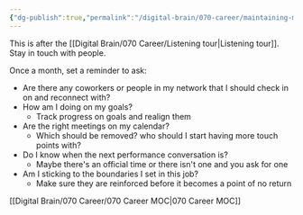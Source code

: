 ```yaml
---
{"dg-publish":true,"permalink":"/digital-brain/070-career/maintaining-momentum-after-90-days/"}
---
```


This is after the [[Digital Brain/070 Career/Listening tour\|Listening tour]]. Stay in touch with people.

Once a month, set a reminder to ask:
- Are there any coworkers or people in my network that I should check in on and reconnect with?
- How am I doing on my goals? 
	- Track progress on goals and realign them
- Are the right meetings on my calendar?
	- Which should be removed? who should I start having more touch points with?
- Do I know when the next performance conversation is?
	- Maybe there's an official time or there isn't one and you ask for one
- Am I sticking to the boundaries I set in this job?
	- Make sure they are reinforced before it becomes a point of no return

[[Digital Brain/070 Career/070 Career MOC\|070 Career MOC]]